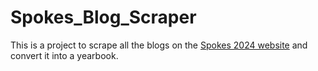 # Spokes_Blog_Scraper

This is a project to scrape all the blogs on the [Spokes 2024 website](https://www.mitspokes.com/blog) and convert it into a yearbook.
